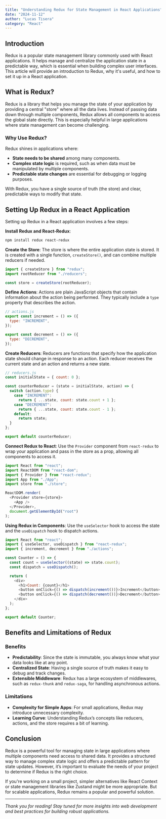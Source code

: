 ```yaml
---
title: "Understanding Redux for State Management in React Applications"
date: "2024-11-12"
author: "Lucas Tisera"
category: "React"
---
```


## Introduction

Redux is a popular state management library commonly used with React applications. It helps manage and centralize the application state in a predictable way, which is essential when building complex user interfaces. This article will provide an introduction to Redux, why it's useful, and how to set it up in a React application.

## What is Redux?

Redux is a library that helps you manage the state of your application by providing a central "store" where all the data lives. Instead of passing data down through multiple components, Redux allows all components to access the global state directly. This is especially helpful in large applications where state management can become challenging.

### Why Use Redux?

Redux shines in applications where:

- **State needs to be shared** among many components.
- **Complex state logic** is required, such as when data must be manipulated by multiple components.
- **Predictable state changes** are essential for debugging or logging purposes.

With Redux, you have a single source of truth (the store) and clear, predictable ways to modify that state.

## Setting Up Redux in a React Application

Setting up Redux in a React application involves a few steps:

**Install Redux and React-Redux**:

```bash
npm install redux react-redux
```

**Create the Store**:
The store is where the entire application state is stored. It is created with a single function, `createStore()`, and can combine multiple reducers if needed.

```javascript
import { createStore } from "redux";
import rootReducer from "./reducers";

const store = createStore(rootReducer);
```

**Define Actions**:
Actions are plain JavaScript objects that contain information about the action being performed. They typically include a `type` property that describes the action.

```javascript
// actions.js
export const increment = () => ({
  type: "INCREMENT",
});

export const decrement = () => ({
  type: "DECREMENT",
});
```

**Create Reducers**:
Reducers are functions that specify how the application state should change in response to an action. Each reducer receives the current state and an action and returns a new state.

```javascript
// reducers.js
const initialState = { count: 0 };

const counterReducer = (state = initialState, action) => {
  switch (action.type) {
    case "INCREMENT":
      return { ...state, count: state.count + 1 };
    case "DECREMENT":
      return { ...state, count: state.count - 1 };
    default:
      return state;
  }
};

export default counterReducer;
```

**Connect Redux to React**:
Use the `Provider` component from `react-redux` to wrap your application and pass in the store as a prop, allowing all components to access it.

```javascript
import React from "react";
import ReactDOM from "react-dom";
import { Provider } from "react-redux";
import App from "./App";
import store from "./store";

ReactDOM.render(
  <Provider store={store}>
    <App />
  </Provider>,
  document.getElementById("root")
);
```

**Using Redux in Components**:
Use the `useSelector` hook to access the state and the `useDispatch` hook to dispatch actions.

```javascript
import React from "react";
import { useSelector, useDispatch } from "react-redux";
import { increment, decrement } from "./actions";

const Counter = () => {
  const count = useSelector((state) => state.count);
  const dispatch = useDispatch();

  return (
    <div>
      <h1>Count: {count}</h1>
      <button onClick={() => dispatch(increment())}>Increment</button>
      <button onClick={() => dispatch(decrement())}>Decrement</button>
    </div>
  );
};

export default Counter;
```

## Benefits and Limitations of Redux

### Benefits

- **Predictability**: Since the state is immutable, you always know what your data looks like at any point.
- **Centralized State**: Having a single source of truth makes it easy to debug and track changes.
- **Extensible Middleware**: Redux has a large ecosystem of middlewares, such as `redux-thunk` and `redux-saga`, for handling asynchronous actions.

### Limitations

- **Complexity for Simple Apps**: For small applications, Redux may introduce unnecessary complexity.
- **Learning Curve**: Understanding Redux’s concepts like reducers, actions, and the store requires a bit of learning.

## Conclusion

Redux is a powerful tool for managing state in large applications where multiple components need access to shared data. It provides a structured way to manage complex state logic and offers a predictable pattern for state updates. However, it’s important to evaluate the needs of your project to determine if Redux is the right choice.

If you're working on a small project, simpler alternatives like React Context or state management libraries like Zustand might be more appropriate. But for scalable applications, Redux remains a popular and powerful solution.

---

_Thank you for reading! Stay tuned for more insights into web development and best practices for building robust applications._
